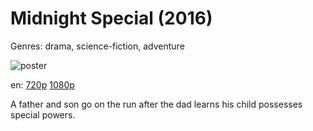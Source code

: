 # Midnight Special (2016)

Genres: drama, science-fiction, adventure

![poster](http://image.tmdb.org/t/p/w500/fqIjExm1RJEkbGPtMBXnP20MmHm.jpg)

en:
  [720p](magnet:?xt=urn:btih:ECCAA8C3FB3345BDD605A2B2546BDB8D64625808&tr=udp://glotorrents.pw:6969/announce&tr=udp://tracker.opentrackr.org:1337/announce&tr=udp://torrent.gresille.org:80/announce&tr=udp://tracker.openbittorrent.com:80&tr=udp://tracker.coppersurfer.tk:6969&tr=udp://tracker.leechers-paradise.org:6969&tr=udp://p4p.arenabg.ch:1337&tr=udp://tracker.internetwarriors.net:1337)
  [1080p](magnet:?xt=urn:btih:B961B18BFD59E08EE0116981FCC9E0B160E7C4AD&tr=udp://glotorrents.pw:6969/announce&tr=udp://tracker.opentrackr.org:1337/announce&tr=udp://torrent.gresille.org:80/announce&tr=udp://tracker.openbittorrent.com:80&tr=udp://tracker.coppersurfer.tk:6969&tr=udp://tracker.leechers-paradise.org:6969&tr=udp://p4p.arenabg.ch:1337&tr=udp://tracker.internetwarriors.net:1337)
  


A father and son go on the run after the dad learns his child possesses special powers.